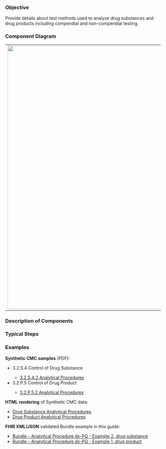 ### Objective
Provide details about test methods used to analyze drug substances and drug products including  compendial and non-compendial testing.

### Component Diagram
<table>
<tr><td><img src="analytical procedures.png" width="850"/></td></tr>
</table>
 
### Description of Components

### Typical Steps

### Examples
<html>
<body>
<p><b>Synthetic CMC samples</b> (PDF):</p>
<ul>
<li>3.2.S.4 Control of Drug Substance</li>
<ul><li><a href="https://github.com/HL7/uv-dx-pq/raw/master/input/examples-pdf/3.2.S.4.2_Analytical_Procedures-G1112-PSD-Method.pdf ">3.2.S.4.2 Analytical Procedures</a></li></ul>

<li>3.2.P.5 Control of Drug Product</li>
<ul><li><a href="https://github.com/HL7/uv-dx-pq/raw/master/input/examples-pdf/3.2.P.5.2_Analytical_Procedures-G1113-Assay-ID-Deg-Sample-Prep.pdf ">3.2.P.5.2 Analytical Procedures</a></li></ul>
</ul>
<p><b>HTML rendering</b> of Synthetic CMC data:</p>
<ul><li><a href="anal_proc_rend_s.html">Drug Substance Analytical Procedures</a> </li>
<li><a href="anal_proc_rend_p.html">Drug Product Analytical Procedures</a> </li></ul>

<p><b>FHIR XML/JSON</b> validated Bundle example in this guide:</p>
<ul><li><a href="https://build.fhir.org/ig/HL7/uv-dx-pq/branches/master/Bundle-bundle-analytical-procedure-dxpq-ex2-sub.html">Bundle – Analytical Procedure dx-PQ - Example 2, drug substance</a></li>
<li><a href="https://build.fhir.org/ig/HL7/uv-dx-pq/branches/master/Bundle-bundle-analytical-procedure-dxpq-ex1-prod.html">Bundle – Analytical Procedure dx-PQ - Example 1, drug product</a></li>
</ul>
</body>
</html>